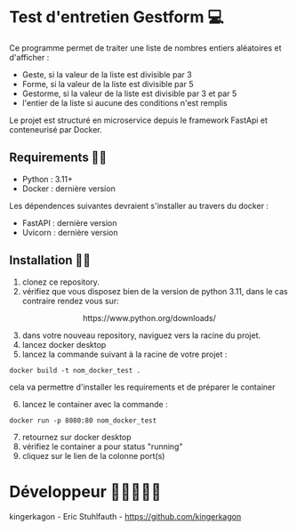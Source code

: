 # Test d'entretien Gestform 💻

Ce programme permet de traiter une liste de nombres entiers aléatoires et d'afficher : 
 - Geste, si la valeur de la liste est divisible par 3
 - Forme, si la valeur de la liste est divisible par 5
 - Gestorme, si la valeur de la liste est divisible par 3 et par 5
 - l'entier de la liste si aucune des conditions n'est remplis

Le projet est structuré en microservice depuis le framework FastApi et conteneurisé par Docker. 

## Requirements 👨‍🔧
  - Python : 3.11+
  - Docker : dernière version

Les dépendences suivantes devraient s'installer au travers du docker : 
  - FastAPI : dernière version 
  - Uvicorn : dernière version

## Installation 👩‍💻

1. clonez ce repository.
2. vérifiez que vous disposez bien de la version de python 3.11, dans le cas contraire rendez vous sur:

<p align="center">
https://www.python.org/downloads/
</p>
	
3. dans votre nouveau repository, naviguez vers la racine du projet.
4. lancez docker desktop 
5. lancez la commande suivant à la racine de votre projet :
```console
docker build -t nom_docker_test .
```
cela va permettre d'installer les requirements et de préparer le container

6. lancez le container avec la commande :
```console
docker run -p 8080:80 nom_docker_test
```
7. retournez sur docker desktop
8. vérifiez le container a pour status "running"
9. cliquez sur le lien de la colonne port(s)

# Développeur 👨🏽‍🤝‍👨🏼

kingerkagon - Eric Stuhlfauth - https://github.com/kingerkagon


